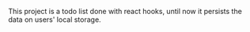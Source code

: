 This project is a todo list done with react hooks, until now it persists the data on users' local storage.
